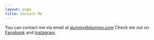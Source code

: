 ```yaml
---
layout: page
title: Contact Me
---
```

You can contact me via email at [dummy@dummy.com](mailto:dummy@dummy.com)
Check me out on [Facebook](http://facebook.com) and [Instagram](http://instagram.com).